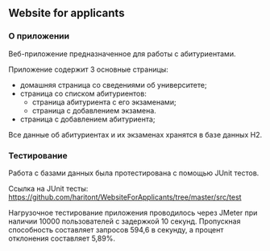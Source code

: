 ## Website for applicants 

### О приложении

Веб-приложение предназначенное для работы с абитуриентами.

Приложение содержит 3 основные страницы:

- домашняя страница со сведениями об университете;
- страница со списком абитуриентов:
  - страница абитуриента с его экзаменами;
  - страница с добавлением экзамена.
- страница с добавлением абитуриента;

Все данные об абитуриентах и их экзаменах хранятся в базе данных H2.

### Тестирование

Работа с базами данных была протестирована с помощью JUnit тестов.

Ссылка на JUnit тесты: https://github.com/haritont/WebsiteForApplicants/tree/master/src/test

Нагрузочное тестирование приложения проводилось через JMeter при наличии 10000 пользователей с задержкой 10 секунд. Пропускная способность составляет запросов 594,6 в секунду, а процент отклонения составляет 5,89%.
